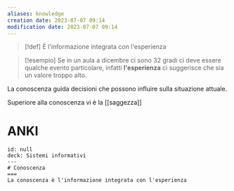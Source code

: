```yaml
---
aliases: knowledge
creation date: 2023-07-07 09:14
modification date: 2023-07-07 09:14
---
```

>[!def]
>È l'informazione integrata con l'esperienza


>[!esempio]
>Se in un aula a dicembre ci sono 32 gradi ci deve essere qualche evento particolare, infatti **l'esperienza** ci suggerisce che sia un valore troppo alto.


La conoscenza guida decisioni che possono influire sulla situazione attuale.

Superiore alla conoscenza vi è la [[saggezza]]

# ANKI

```anki
id: null
deck: Sistemi informativi
---
# Conoscenza
===
La conoscenza è l'informazione integrata con l'esperienza
```
